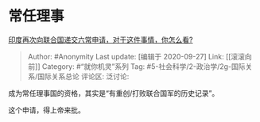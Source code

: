 # 常任理事
[印度再次向联合国递交六常申请，对于这件事情，你怎么看?](https://www.zhihu.com/question/332253691/answer/1495987868)

> Author: #Anonymity
> Last update: [编辑于 2020-09-27]
> Link: [[滚滚向前]]
> Category: #“就你机灵”系列
> Tag: #5-社会科学/2-政治学/2g-国际关系/国际关系总论
> 评论区:
> 泛讨论:

成为常任理事国的资格，其实是“有重创/打败联合国军的历史记录”。

这个申请，得上帝来批。
